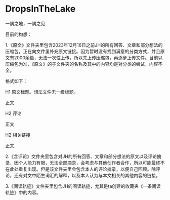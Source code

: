# DropsInTheLake
一隅之地，一隅之见

目前的构想：

1.《原文》文件夹里包含2023年12月16日之前JH的所有回答、文章和部分想法的压缩包，正在向文件里补充原文链接。因为暂时没有找到满意的分类方式，并且原文有2000余篇，无法一次性上传，所以先上传压缩包，再逐步上传文件。目前以压缩包为准，《原文》的子文件夹的名称及其中的内容均是对分类的尝试，内容不全。

格式如下：

H1 原文标题。想法文件无一级标题。

正文

H2 评论

正文

H2 相关链接

正文

2.《含评论》文件夹里包含对JH的所有回答、文章和部分想法的原文以及评论摘录，因个人能力有限，无法全部摘录，会考虑与其他创作者合作，所以可能最终不在此处重复出现。但是该文件夹里会包含本人的评论摘录，以便自己回顾。除评论，还有对文中陌生词汇的解释，以及本人认为与本文相关的其他内容的链接。

3.《阅读轨迹》文件夹里包含JH的阅读轨迹，尤其是ta创建的收藏夹《一条阅读轨迹》中的内容。
